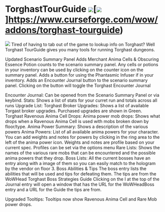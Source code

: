 # TorghastTourGuide [![](http://cf.way2muchnoise.eu/401253.svg)](https://www.curseforge.com/wow/addons/torghast-tourguide)[![](http://img.shields.io/badge/runs-retail-brightgreen)]https://www.curseforge.com/wow/addons/torghast-tourguide)

[![](https://media.forgecdn.net/attachments/76/25/patreon-medium-button.png)](https://www.patreon.com/SLOKnightfall)
Tired of having to tab out of the game to lookup info on Torghast?  Well Torghast TourGuide gives you many tools for running Torghast dungeons.

 
Updated Scenario Summary Panel
    Adds Merchant Anima Cells & Obscuring Essence Potion counts to the scenario summary panel. 
    Any cells or potions in your inventory can be used by clicking on the counter icon on the summary panel.
    Adds a button for using the Phantasmic Infuser if in your inventory.
    Adds an Encounter Journal button to the scenario summary panel. Clicking on the button will toggle the Torghast Encounter Journal

 
Encounter Journal: Can be opened from the Scenario Summary Panel or via keybind.
Stats:
	Shows a list of stats for your curret run and totals across all runs
Upgrade List:
    Torghast Broker Upgrades:  Shows a list of available Torgast broker upgrades. Purchased upgrades are shown in Green.
Torghast Ravenous Anima Cell Drops:
    Anima power mob drops: Shows what drops when a Ravenous Anima Cell is used with mobs broken down by floor/type.
    Anima Power Summary:  Shows a description of the various powers
Anima Powers:
	List of all available anima powers for your character.
	You can add weights and notes for powers by clicking in the ring area to the left of the anima power icon. Weights and notes are 
	profile based on your current spec.  Profiles can be set via the options menu
Rare Lists:
	Shows the names of the various rare mobs that can be encountered and the possible anima powers that they drop.
Boss Lists:
    All the current bosses have an entry along with a image of them so you can easily match to the hologram by the vendor on floor 3.
Boss Abilities & Tips
    The boss entry lists the abilities that will be used and tips for defeating them.  The tips are from the WoWHead Torghast Boss Strategies Guide
    Clicking on the I at the top of the Journal entry will open a window that has the URL for the WoWHeadBoss entry and a URL for the Guide the tips are from.

Upgraded Tooltips:
    Tooltips now show Ravenous Anima Cell and Rare Mob power drops.